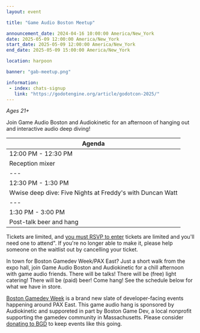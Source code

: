 ```yaml
---
layout: event

title: "Game Audio Boston Meetup"

announcement_date: 2024-04-16 10:00:00 America/New_York
date: 2025-05-09 12:00:00 America/New_York
start_date: 2025-05-09 12:00:00 America/New_York
end_date: 2025-05-09 15:00:00 America/New_York

location: harpoon

banner: "gab-meetup.png"

information:
 - index: chats-signup
   link: "https://godotengine.org/article/godotcon-2025/"
---
```


*Ages 21+*

Join Game Audio Boston and Audiokinetic for an afternoon of hanging out and interactive audio deep diving!


|Agenda|
|---|
|12:00 PM - 12:30 PM|
|Reception mixer|
|---|
|12:30 PM - 1:30 PM|
|Wwise deep dive: Five Nights at Freddy's with Duncan Watt|
|---|
|1:30 PM - 3:00 PM|
|Post-talk beer and hang|


Tickets are limited, and [you must RSVP to enter](https://www.eventbrite.com/e/game-audio-hang-at-boston-gamedev-week-pax-weekend-tickets-1323696645299?aff=oddtdtcreator) tickets are limited and you'll need one to attend". If you're no longer able to make it, please help someone on the waitlist out by cancelling your ticket.

In town for Boston Gamedev Week/PAX East? Just a short walk from the expo hall, join Game Audio Boston and Audiokinetic for a chill afternoon with game audio friends. There will be talks! There will be (free) light catering! There will be (paid) beer! Come hang! See the schedule below for what we have in store.

[Boston Gamedev Week](https://gamedev.boston/) is a brand new slate of developer-facing events happening around PAX East. This game audio hang is sponsored by Audiokinetic and supporeted in part by Boston Game Dev, a local nonprofit supporting the gamedev community in Massachusetts. Please consider [donating to BGD](https://secure.givelively.org/donate/boston-game-dev-inc/boston-game-dev) to keep events like this going.